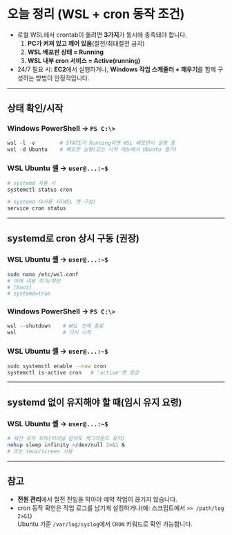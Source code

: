 # 오늘 정리 (WSL + cron 동작 조건)

- 로컬 WSL에서 crontab이 돌려면 **3가지**가 동시에 충족돼야 합니다.  
  1) **PC가 켜져 있고 깨어 있음**(절전/최대절전 금지)  
  2) **WSL 배포판 상태 = Running**  
  3) **WSL 내부 cron 서비스 = Active(running)**  
- 24/7 필요 시: **EC2**에서 실행하거나, **Windows 작업 스케줄러 + 깨우기**를 함께 구성하는 방법이 안정적입니다.

---

## 상태 확인/시작

### Windows PowerShell → `PS C:\>`
```powershell
wsl -l -v        # STATE가 Running이면 WSL 배포판이 실행 중
wsl -d Ubuntu    # 배포판 실행(또는 시작 메뉴에서 Ubuntu 열기)
```

### WSL Ubuntu 셸 → `user@...:~$`
```bash
# systemd 사용 시
systemctl status cron

# systemd 미사용 시(WSL 옛 구성)
service cron status
```

---

## systemd로 cron 상시 구동 (권장)

### WSL Ubuntu 셸 → `user@...:~$`
```bash
sudo nano /etc/wsl.conf
# 아래 내용 추가/확인
# [boot]
# systemd=true
```

### Windows PowerShell → `PS C:\>`
```powershell
wsl --shutdown    # WSL 전체 종료
wsl               # 다시 시작
```

### WSL Ubuntu 셸 → `user@...:~$`
```bash
sudo systemctl enable --now cron
systemctl is-active cron   # 'active'면 정상
```

---

## systemd 없이 유지해야 할 때(임시 유지 요령)

### WSL Ubuntu 셸 → `user@...:~$`
```bash
# 세션 유지 트릭(터미널 닫아도 백그라운드 유지)
nohup sleep infinity >/dev/null 2>&1 &
# 또는 tmux/screen 사용
```

---

## 참고

- **전원 관리**에서 절전 진입을 막아야 예약 작업이 끊기지 않습니다.  
- cron 동작 확인은 작업 로그를 남기게 설정하거나(예: 스크립트에서 `>> /path/log 2>&1`)  
  Ubuntu 기준 `/var/log/syslog`에서 `CRON` 키워드로 확인 가능합니다.
